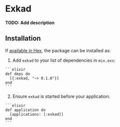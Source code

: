 # Exkad

**TODO: Add description**

## Installation

If [available in Hex](https://hex.pm/docs/publish), the package can be installed as:

  1. Add `exkad` to your list of dependencies in `mix.exs`:

    ```elixir
    def deps do
      [{:exkad, "~> 0.1.0"}]
    end
    ```

  2. Ensure `exkad` is started before your application:

    ```elixir
    def application do
      [applications: [:exkad]]
    end
    ```

